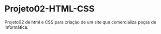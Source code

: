 # Projeto02-HTML-CSS
Projeto02 de html e CSS para criação de um site que comercializa peças de informática.
